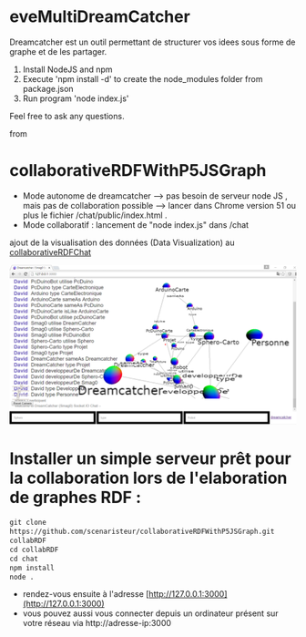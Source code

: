 # eveMultiDreamCatcher
Dreamcatcher est un outil permettant de structurer vos idees sous forme de graphe et de les partager.

1. Install NodeJS and npm
2. Execute 'npm install -d' to create the node_modules folder from package.json
3. Run program 'node index.js'

Feel free to ask any questions.

from 

# collaborativeRDFWithP5JSGraph

* Mode autonome de dreamcatcher --> pas besoin de serveur node JS , mais pas de collaboration possible --> lancer dans Chrome version 51 ou plus le fichier /chat/public/index.html .
* Mode collaboratif : lancement de "node index.js" dans /chat

ajout de la visualisation des données (Data Visualization) au [collaborativeRDFChat](https://github.com/scenaristeur/collaborativeRdf)



![apercu rdf socket chat](https://raw.githubusercontent.com/scenaristeur/collaborativeRDFWithP5JSGraph/master/images/rdf_graph_made_with_socket_chat_server_P5JS_javascript_DataVisualization_ontology_sparql.png)


Installer un simple serveur prêt pour la collaboration lors de l'elaboration de graphes RDF : 
=====================================================
```
git clone https://github.com/scenaristeur/collaborativeRDFWithP5JSGraph.git collabRDF
cd collabRDF
cd chat
npm install
node .

```
+ rendez-vous ensuite à l'adresse [http://127.0.0.1:3000](http://127.0.0.1:3000)
+ vous pouvez aussi vous connecter depuis un ordinateur présent sur votre réseau via http://adresse-ip:3000